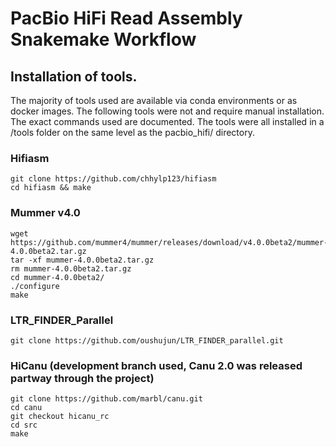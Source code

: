 # PacBio HiFi Read Assembly Snakemake Workflow



## Installation of tools.
The majority of tools used are available via conda environments or as docker images. The following tools were not and require manual installation. The exact commands used are documented. The tools were all installed in a /tools folder on the same level as the pacbio_hifi/ directory. 

### Hifiasm
```
git clone https://github.com/chhylp123/hifiasm
cd hifiasm && make
```

### Mummer v4.0
```
wget https://github.com/mummer4/mummer/releases/download/v4.0.0beta2/mummer-4.0.0beta2.tar.gz
tar -xf mummer-4.0.0beta2.tar.gz
rm mummer-4.0.0beta2.tar.gz
cd mummer-4.0.0beta2/
./configure
make
```

### LTR_FINDER_Parallel
```
git clone https://github.com/oushujun/LTR_FINDER_parallel.git
```

### HiCanu (development branch used, Canu 2.0 was released partway through the project)

```
git clone https://github.com/marbl/canu.git
cd canu
git checkout hicanu_rc
cd src
make
```
